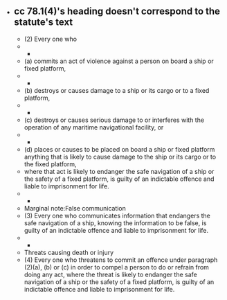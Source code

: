 - cc 78.1(4)'s heading doesn't correspond to the statute's text
	-
	- (2) Every one who
	- -
	- (a) commits an act of violence against a person on board a ship or fixed platform,
	- -
	- (b) destroys or causes damage to a ship or its cargo or to a fixed platform,
	- -
	- (c) destroys or causes serious damage to or interferes with the operation of any maritime navigational facility, or
	- -
	- (d) places
	   or causes to be placed on board a ship or fixed platform anything that 
	  is likely to cause damage to the ship or its cargo or to the fixed 
	  platform,
	- where
	   that act is likely to endanger the safe navigation of a ship or the 
	  safety of a fixed platform, is guilty of an indictable offence and 
	  liable to imprisonment for life.
	- -
	- Marginal note:False communication
	- (3) Every
	   one who communicates information that endangers the safe navigation of a
	   ship, knowing the information to be false, is guilty of an indictable 
	  offence and liable to imprisonment for life.
	- -
	- Threats causing death or injury
	- (4) Every
	   one who threatens to commit an offence under paragraph (2)(a), (b) or 
	  (c) in order to compel a person to do or refrain from doing any act, 
	  where the threat is likely to endanger the safe navigation of a ship or 
	  the safety of a fixed platform, is guilty of an indictable offence and 
	  liable to imprisonment for life.